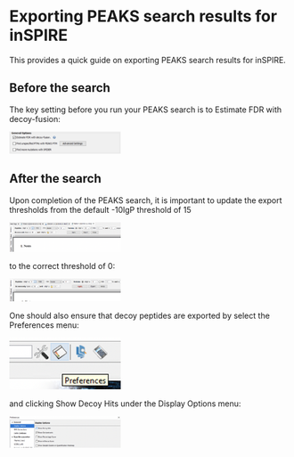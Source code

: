 # Exporting PEAKS search results for inSPIRE

This provides a quick guide on exporting PEAKS search results for inSPIRE.

## Before the search

The key setting before you run your PEAKS search is to Estimate FDR with decoy-fusion:

<img src="https://raw.githubusercontent.com/QuantSysBio/inSPIRE/master/img/peaks_estimate_fdr.png" alt="drawing" width="200"/>

## After the search

Upon completion of the PEAKS search, it is important to update the export thresholds from the default -10lgP threshold of 15

<img src="https://raw.githubusercontent.com/QuantSysBio/inSPIRE/master/img/peaks_default.png" alt="drawing" width="200"/>

to the correct threshold of 0:

<img src="https://raw.githubusercontent.com/QuantSysBio/inSPIRE/master/img/peaks_correct.png" alt="drawing" width="200"/>


One should also ensure that decoy peptides are exported by select the Preferences menu:

<img src="https://raw.githubusercontent.com/QuantSysBio/inSPIRE/master/img/peaks_preferences.png" alt="drawing" width="200"/>

and clicking Show Decoy Hits under the Display Options menu:

<img src="https://raw.githubusercontent.com/QuantSysBio/inSPIRE/master/img/peaks_show_decoy.png" alt="drawing" width="200"/>
